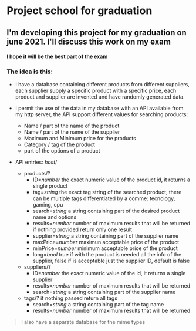 # Project school for graduation

## I'm developing this project for my graduation on june 2021. I'll discuss this work on my exam
#### __I hope it will be the best part of the exam__


### The idea is this:

* I have a database containing different products from different suppliers, each supplier supply a specific product with a specific price,
each product and supplier are invented and have randomly generated data.

* I permit the use of the data in my database with an API available from my http server, the API support different values for searching products:
	* Name / part of the name of the product
	* Name / part of the name of the supplier
	* Maximum and Minimum price for the products
	* Category / tag of the product
	* part of the options of a product

* API entries: _host_/
	* products/?
		* ID=_number_		the exact numeric value of the product id, it returns a single product
		* tag=_string_		the exact tag string of the searched product, there can be multiple tags differentiated by a comme: tecnology, gaming, cpu
		* search=_string_	a string containing part of the desired product name and options
		* results=_number_	number of maximum results that will be returned if nothing provided return only one result
		* supplier=_string_	a string containing part of the supplier name
		* maxPrice=_number_	maximun acceptable price of the product
		* minPrice=_number_	minimum acceptable price of the product
		* long=_bool_		true if with the product is needed all the info of the supplier, false if is acceptable just the supplier ID, default is false 
	* suppliers/?
		* ID=_number_		the exact numeric value of the  id, it returns a single supplier
		* results=_number_	number of maximum results that will be returned
		* search=_string_	a string containing part of the supplier name
	* tags/?				if nothing passed return all tags
		* search=_string_	a string containing part of the tag name
		* results=_number_	number of maximum results that will be returned

> I also have a separate database for the mime types
